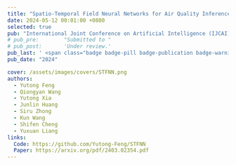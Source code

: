 ```yaml
---
title: "Spatio-Temporal Field Neural Networks for Air Quality Inference"
date: 2024-05-12 00:01:00 +0800
selected: true
pub: "International Joint Conference on Artificial Intelligence (IJCAI)"
# pub_pre:        "Submitted to "
# pub_post:       'Under review.'
pub_last: ' <span class="badge badge-pill badge-publication badge-warning">Poster</span>'
pub_date: "2024"

cover: /assets/images/covers/STFNN.png
authors:
  - Yutong Feng
  - Qiongyan Wang
  - Yutong Xia
  - Junlin Huang
  - Siru Zhong
  - Kun Wang
  - Shifen Cheng
  - Yuxuan Liang
links:
  Code: https://github.com/Yutong-Feng/STFNN
  Paper: https://arxiv.org/pdf/2403.02354.pdf
---
```

